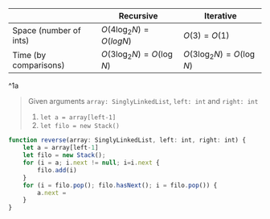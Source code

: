 |                        | Recursive               | Iterative               |
| ---------------------- | ----------------------- | ----------------------- |
| Space (number of ints) | $O(4\log_2N)=O(log N)$  | $O(3)=O(1)$             |
| Time (by comparisons)  | $O(3\log_2N)=O(\log N)$ | $O(3\log_2N)=O(\log N)$ |
^1a


> Given arguments `array: SinglyLinkedList`, `left: int` and `right: int`
> 1. `let a = array[left-1]`
> 2. `let filo = new Stack()`


```ts
function reverse(array: SinglyLinkedList, left: int, right: int) {
	let a = array[left-1]
	let filo = new Stack();
	for (i = a; i.next != null; i=i.next {
		filo.add(i)
	}
	for (i = filo.pop(); filo.hasNext(); i = filo.pop()) {
		a.next = 
	}
}
```
